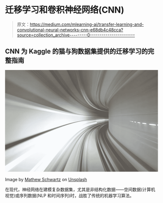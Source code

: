 # 迁移学习和卷积神经网络(CNN)

> 原文：<https://medium.com/mlearning-ai/transfer-learning-and-convolutional-neural-networks-cnn-e68db4c48cca?source=collection_archive---------0----------------------->

## CNN 为 Kaggle 的猫与狗数据集提供的迁移学习的完整指南

![](img/0c61bd9d120209526a9a6382c9cbe7ca.png)

Image by [Mathew Schwartz](https://unsplash.com/@cadop) on [Unsplash](https://unsplash.com/)

在现代，神经网络在建模复杂数据集，尤其是非结构化数据——空间数据(计算机视觉)或序列数据(NLP 和时间序列)时，战胜了传统的机器学习算法。